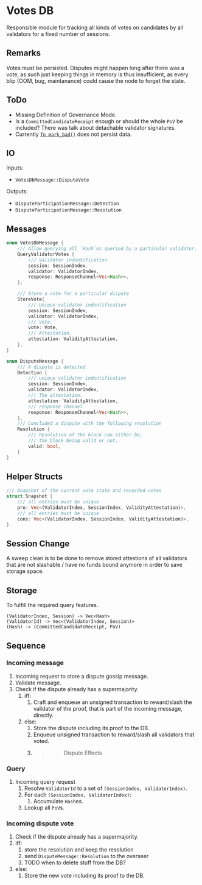 # Votes DB

Responsible module for tracking
all kinds of votes on candidates
by all validators for a fixed number
of sessions.


## Remarks

Votes must be persisted. Disputes might happen long after
there was a vote, as such just keeping things in memory
is thus insufficient, as every blip (OOM, bug, maintanance)
could cause the node to forget the state.

## ToDo

* Missing Definition of Governance Mode.
* Is a `CommittedCandidateReceipt` enough or should the whole `PoV` be included? There was talk about detachable validator signatures.
* Currently [`fn mark_bad()`](https://github.com/paritytech/substrate/pull/6301/files#diff-8faeb5c685a8fdff428c5ec6d9102fd59e127ff69762d43045cd38e586db5559R60-R64) does not persist data.

## IO

Inputs:

* `VotesDbMessage::DisputeVote`

Outputs:

* `DisputeParticipationMessage::Detection`
* `DisputeParticipationMessage::Resolution`

## Messages

```rust
enum VotesDbMessage {
    /// Allow querying all `Hash`es queried by a particular validator.
    QueryValidatorVotes {
        /// Validator indentification.
        session: SessionIndex,
        validator: ValidatorIndex,
        response: ResponseChannel<Vec<Hash>>,
    },

    /// Store a vote for a particular dispute
    StoreVote{
        /// Unique validator indentification
        session: SessionIndex,
        validator: ValidatorIndex,
        /// Vote.
        vote: Vote,
        /// Attestation.
        attestation: ValidityAttestation,
    },
}
```

```rust
enum DisputeMessage {
    /// A dispute is detected
    Detection {
        /// unique validator indentification
        session: SessionIndex,
        validator: ValidatorIndex,
        /// The attestation.
        attestation: ValidityAttestation,
        /// response channel
        response: ResponseChannel<Vec<Hash>>,
    },
    /// Concluded a dispute with the following resolution
    Resolution {
        /// Resolution of the block can either be,
        /// the block being valid or not.
        valid: bool,
    }
}
```

## Helper Structs

```rust
/// Snapshot of the current vote state and recorded votes
struct Snapshot {
    /// all entries must be unique
    pro: Vec<(ValidatorIndex, SessionIndex, ValidityAttestation)>,
    /// all entries must be unique
    cons: Vec<(ValidatorIndex, SessionIndex, ValidityAttestation)>,
}
```

## Session Change

A sweep clean is to be done to remove stored attestions
of all validators that are not slashable / have no funds
bound anymore in order to save storage space.

## Storage

To fulfill the required query features.

```raw
(ValidatorIndex, Session) -> Vec<Hash>
(ValidatorId) -> Vec<(ValidatorIndex, Session)>
(Hash) -> (CommittedCandidateReceipt, PoV)
```

## Sequence

### Incoming message

1. Incoming request to store a dispute gossip message.
1. Validate message.
1. Check if the dispute already has a supermajority.
    1. iff:
        1. Craft and enqueue an unsigned transaction to reward/slash the validator of the proof, that is part of the incoming message, directly.
    1. else:
        1. Store the dispute including its proof to the DB.
        1. Enqueue unsigned transaction to reward/slash all validators that voted.
        1. >> Dispute Effects

### Query

1. Incoming query request
    1. Resolve `ValidatorId` to a set of `(SessionIndex, ValidatorIndex)`.
    1. For each `(SessionIndex, ValidatorIndex)`:
        1. Accumulate `Hash`es.
    1. Lookup all `PoV`s.

### Incoming dispute vote

1. Check if the dispute already has a supermajority.
1. iff:
    1. store the resolution and keep the resolution
    1. send `DisputeMessage::Resolution` to the overseer
    1. TODO when to delete stuff from the DB?
1. else:
    1. Store the new vote including its proof to the DB.

